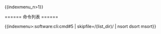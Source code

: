 {{indexmenu_n>1}}

====== 命令列表 ======

{{indexmenu>:software:cli:cmd#5 | skipfile=/(list_dir)/ | nsort dsort msort}}
